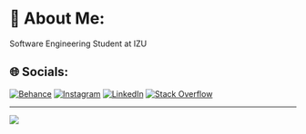 # 💫 About Me:
Software Engineering Student at IZU


## 🌐 Socials:
[![Behance](https://img.shields.io/badge/Behance-1769ff?logo=behance&logoColor=white)](https://behance.net/Nour_Almarrawi) [![Instagram](https://img.shields.io/badge/Instagram-%23E4405F.svg?logo=Instagram&logoColor=white)](https://instagram.com/nour.almarrawi) [![LinkedIn](https://img.shields.io/badge/LinkedIn-%230077B5.svg?logo=linkedin&logoColor=white)](https://linkedin.com/in/nour-almarrawi) [![Stack Overflow](https://img.shields.io/badge/-Stackoverflow-FE7A16?logo=stack-overflow&logoColor=white)](https://stackoverflow.com/users/17136661) 

---
[![](https://visitcount.itsvg.in/api?id=NourAlmarawi&icon=5&color=6)](https://visitcount.itsvg.in)

<!-- Proudly created with GPRM ( https://gprm.itsvg.in ) -->
